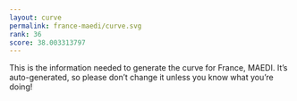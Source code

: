 ```yaml
---
layout: curve
permalink: france-maedi/curve.svg
rank: 36
score: 38.003313797
---
```


This is the information needed to generate the curve for France, MAEDI. It’s
auto-generated, so please don’t change it unless you know what you’re
doing!
